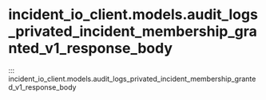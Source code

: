 # incident_io_client.models.audit_logs_privated_incident_membership_granted_v1_response_body

::: incident_io_client.models.audit_logs_privated_incident_membership_granted_v1_response_body
